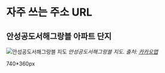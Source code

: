 # 자주 쓰는 주소 URL

## 안성공도서해그랑블 아파트 단지

![안성공도서해그랑블 지도](http://t1.daumcdn.net/roughmap/imgmap/cdfdf88240cbd699bf1ad77f89ba1b448656e261284579108d8e5a8abb87c30f "안성공도서해그랑블 지도")
*안성공도서해그랑블 지도. 출처: [카카오맵](http://kko.to/EKLWSQ1vRC)*

740*360px
